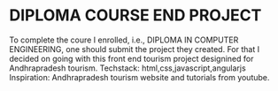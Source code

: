 # DIPLOMA COURSE END PROJECT
To complete the coure I enrolled, i.e., DIPLOMA IN COMPUTER ENGINEERING, one should submit the project they created.
For that I decided on going with this front end tourism project designined for Andhrapradesh tourism.
Techstack:
  html,css,javascript,angularjs
Inspiration: Andhrapradesh tourism website and tutorials from youtube.

